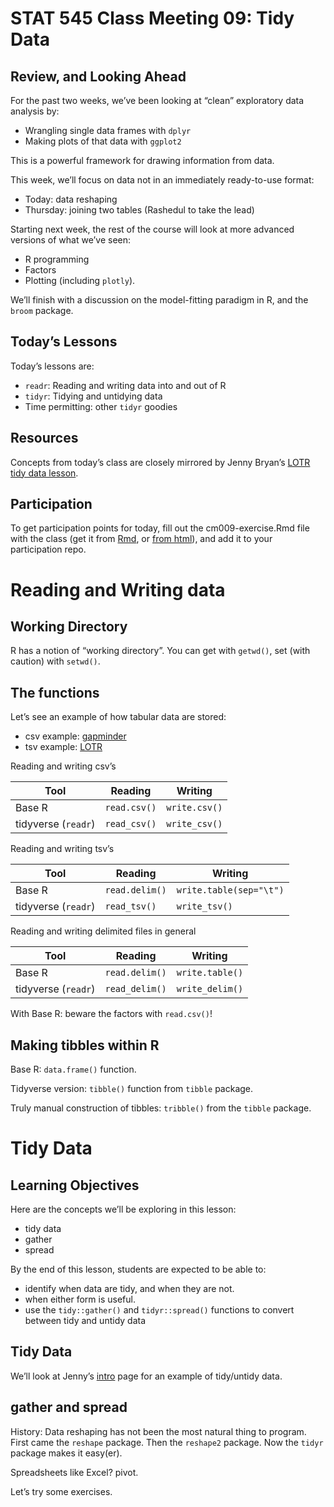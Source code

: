 STAT 545 Class Meeting 09: Tidy Data
================

## Review, and Looking Ahead

For the past two weeks, we’ve been looking at “clean” exploratory data
analysis by:

  - Wrangling single data frames with `dplyr`
  - Making plots of that data with `ggplot2`

This is a powerful framework for drawing information from data.

This week, we’ll focus on data not in an immediately ready-to-use
format:

  - Today: data reshaping
  - Thursday: joining two tables (Rashedul to take the lead)

Starting next week, the rest of the course will look at more advanced
versions of what we’ve seen:

  - R programming
  - Factors
  - Plotting (including `plotly`).

We’ll finish with a discussion on the model-fitting paradigm in R, and
the `broom` package.

## Today’s Lessons

Today’s lessons are:

  - `readr`: Reading and writing data into and out of R
  - `tidyr`: Tidying and untidying data
  - Time permitting: other `tidyr` goodies

## Resources

Concepts from today’s class are closely mirrored by Jenny Bryan’s [LOTR
tidy data lesson](https://github.com/jennybc/lotr-tidy#readme).

## Participation

To get participation points for today, fill out the cm009-exercise.Rmd
file with the class (get it from
[Rmd](https://github.com/STAT545-UBC/Classroom/blob/master/notes/cm009-exercise.Rmd),
or [from html](http://stat545.com/Classroom/notes/cm009-exercise.html)),
and add it to your participation repo.

# Reading and Writing data

## Working Directory

R has a notion of “working directory”. You can get with `getwd()`, set
(with caution) with `setwd()`.

## The functions

Let’s see an example of how tabular data are stored:

  - csv example:
    [gapminder](https://raw.githubusercontent.com/STAT545-UBC/Classroom/master/gapminder.csv)
  - tsv example:
    [LOTR](https://raw.githubusercontent.com/jennybc/lotr/master/lotr_clean.tsv)

Reading and writing csv’s

| Tool                | Reading      | Writing       |
| ------------------- | ------------ | ------------- |
| Base R              | `read.csv()` | `write.csv()` |
| tidyverse (`readr`) | `read_csv()` | `write_csv()` |

Reading and writing tsv’s

| Tool                | Reading        | Writing                 |
| ------------------- | -------------- | ----------------------- |
| Base R              | `read.delim()` | `write.table(sep="\t")` |
| tidyverse (`readr`) | `read_tsv()`   | `write_tsv()`           |

Reading and writing delimited files in general

| Tool                | Reading        | Writing         |
| ------------------- | -------------- | --------------- |
| Base R              | `read.delim()` | `write.table()` |
| tidyverse (`readr`) | `read_delim()` | `write_delim()` |

With Base R: beware the factors with `read.csv()`\!

## Making tibbles within R

Base R: `data.frame()` function.

Tidyverse version: `tibble()` function from `tibble` package.

Truly manual construction of tibbles: `tribble()` from the `tibble`
package.

# Tidy Data

## Learning Objectives

Here are the concepts we’ll be exploring in this lesson:

  - tidy data
  - gather
  - spread

By the end of this lesson, students are expected to be able to:

  - identify when data are tidy, and when they are not.
  - when either form is useful.
  - use the `tidy::gather()` and `tidyr::spread()` functions to convert
    between tidy and untidy data

## Tidy Data

We’ll look at Jenny’s
[intro](https://github.com/jennybc/lotr-tidy/blob/master/01-intro.md)
page for an example of tidy/untidy data.

## gather and spread

History: Data reshaping has not been the most natural thing to program.
First came the `reshape` package. Then the `reshape2` package. Now the
`tidyr` package makes it easy(er).

Spreadsheets like Excel? pivot.

Let’s try some exercises.
